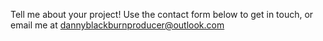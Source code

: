 Tell me about your project! Use the contact form below to get in touch, or email me at <a href="mailto:dannyblackburnproducer@outlook.com">
dannyblackburnproducer@outlook.com
</a>
